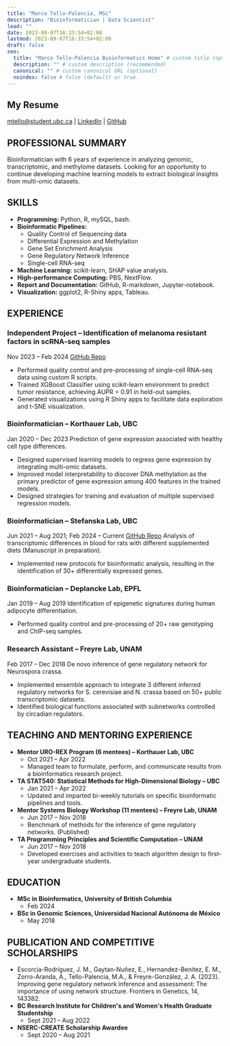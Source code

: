 ```yaml
---
title: "Marco Tello-Palencia, MSc"
description: "Bioinformatician | Data Scientist"
lead: ""
date: 2023-09-07T16:33:54+02:00
lastmod: 2023-09-07T16:33:54+02:00
draft: false
seo:
  title: "Marco Tello-Palencia Bioinformatics Home" # custom title (optional)
  description: "" # custom description (recommended)
  canonical: "" # custom canonical URL (optional)
  noindex: false # false (default) or true
---
```


## My Resume

[mtello@student.ubc.ca](mailto:mtello@student.ubc.ca) | [LinkedIn](https://linkedin.com/in/marco-tello-palencia) | [GitHub](https://github.com/mtello22)

## PROFESSIONAL SUMMARY
Bioinformatician with 6 years of experience in analyzing genomic, transcriptomic, and methylome datasets. Looking for an opportunity to continue developing machine learning models to extract biological insights from multi-omic datasets.

## SKILLS
- **Programming:** Python, R, mySQL, bash.
- **Bioinformatic Pipelines:**
  - Quality Control of Sequencing data
  - Differential Expression and Methylation
  - Gene Set Enrichment Analysis
  - Gene Regulatory Network Inference
  - Single-cell RNA-seq
- **Machine Learning:** scikit-learn, SHAP value analysis.
- **High-performance Computing:** PBS, NextFlow.
- **Report and Documentation:** GitHub, R-markdown, Jupyter-notebook.
- **Visualization:** ggplot2, R-Shiny apps, Tableau.

## EXPERIENCE

### Independent Project – Identification of melanoma resistant factors in scRNA-seq samples
Nov 2023 – Feb 2024
[GitHub Repo](https://github.com/your_repo)
- Performed quality control and pre-processing of single-cell RNA-seq data using custom R scripts.
- Trained XGBoost Classifier using scikit-learn environment to predict tumor resistance, achieving AUPR = 0.91 in held-out samples.
- Generated visualizations using R Shiny apps to facilitate data exploration and t-SNE visualization.

### Bioinformatician – Korthauer Lab, UBC
Jan 2020 – Dec 2023
Prediction of gene expression associated with healthy cell type differences.
- Designed supervised learning models to regress gene expression by integrating multi-omic datasets.
- Improved model interpretability to discover DNA methylation as the primary predictor of gene expression among 400 features in the trained models.
- Designed strategies for training and evaluation of multiple supervised regression models.

### Bioinformatician – Stefanska Lab, UBC
Jun 2021 – Aug 2021; Feb 2024 – Current
[GitHub Repo](https://github.com/your_repo)
Analysis of transcriptomic differences in blood for rats with different supplemented diets (Manuscript in preparation).
- Implemented new protocols for bioinformatic analysis, resulting in the identification of 30+ differentially expressed genes.

### Bioinformatician – Deplancke Lab, EPFL
Jan 2019 – Aug 2019
Identification of epigenetic signatures during human adipocyte differentiation.
- Performed quality control and pre-processing of 20+ raw genotyping and ChIP-seq samples.

### Research Assistant – Freyre Lab, UNAM
Feb 2017 – Dec 2018
De novo inference of gene regulatory network for Neurospora crassa.
- Implemented ensemble approach to integrate 3 different inferred regulatory networks for S. cerevisiae and N. crassa based on 50+ public transcriptomic datasets.
- Identified biological functions associated with subnetworks controlled by circadian regulators.

## TEACHING AND MENTORING EXPERIENCE
- **Mentor URO-REX Program (6 mentees) – Korthauer Lab, UBC**
  - Oct 2021 – Apr 2022
  - Managed team to formulate, perform, and communicate results from a bioinformatics research project.
- **TA STAT540: Statistical Methods for High-Dimensional Biology – UBC**
  - Jan 2021 – Apr 2022
  - Updated and imparted bi-weekly tutorials on specific bioinformatic pipelines and tools.
- **Mentor Systems Biology Workshop (11 mentees) – Freyre Lab, UNAM**
  - Jun 2017 – Nov 2018
  - Benchmark of methods for the inference of gene regulatory networks. (Published)
- **TA Programming Principles and Scientific Computation – UNAM**
  - Jun 2017 – Nov 2018
  - Developed exercises and activities to teach algorithm design to first-year undergraduate students.

## EDUCATION
- **MSc in Bioinformatics, University of British Columbia**
  - Feb 2024
- **BSc in Genomic Sciences, Universidad Nacional Autónoma de México**
  - May 2018

## PUBLICATION AND COMPETITIVE SCHOLARSHIPS
- Escorcia-Rodríguez, J. M., Gaytan-Nuñez, E., Hernandez-Benitez, E. M., Zorro-Aranda, A., Tello-Palencia, M.A., & Freyre-González, J. A. (2023). Improving gene regulatory network inference and assessment: The importance of using network structure. Frontiers in Genetics, 14, 143382.
- **BC Research Institute for Children's and Women's Health Graduate Studentship**
  - Sept 2021 – Aug 2022
- **NSERC-CREATE Scholarship Awardee**
  - Sept 2020 – Aug 2021
